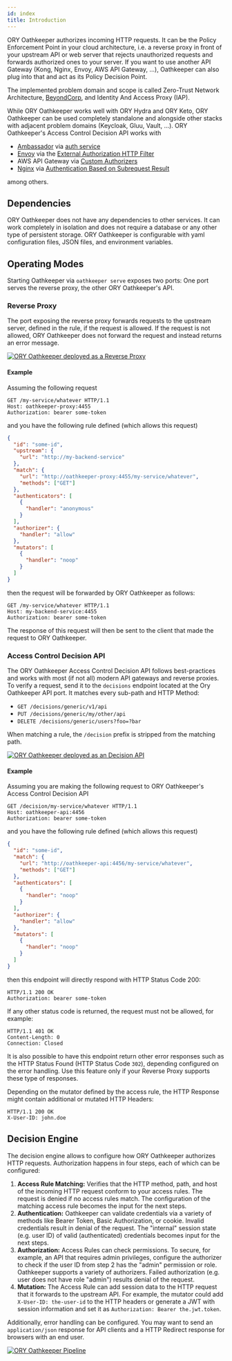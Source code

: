 ```yaml
---
id: index
title: Introduction
---
```


ORY Oathkeeper authorizes incoming HTTP requests. It can be the Policy
Enforcement Point in your cloud architecture, i.e. a reverse proxy in front of
your upstream API or web server that rejects unauthorized requests and forwards
authorized ones to your server. If you want to use another API Gateway (Kong,
Nginx, Envoy, AWS API Gateway, ...), Oathkeeper can also plug into that and act
as its Policy Decision Point.

The implemented problem domain and scope is called Zero-Trust Network
Architecture, [BeyondCorp](https://www.beyondcorp.com), and Identity And Access
Proxy (IAP).

While ORY Oathkeeper works well with ORY Hydra and ORY Keto, ORY Oathkeeper can
be used completely standalone and alongside other stacks with adjacent problem
domains (Keycloak, Gluu, Vault, ...). ORY Oathkeeper's Access Control Decision
API works with

- [Ambassador](https://github.com/datawire/ambassador) via
  [auth service](https://www.getambassador.io/reference/services/auth-service)
- [Envoy](https://www.envoyproxy.io) via the
  [External Authorization HTTP Filter](https://www.envoyproxy.io/docs/envoy/latest/intro/arch_overview/security/ext_authz_filter.html)
- AWS API Gateway via
  [Custom Authorizers](https://aws.amazon.com/de/blogs/compute/introducing-custom-authorizers-in-amazon-api-gateway/)
- [Nginx](https://www.nginx.com) via
  [Authentication Based on Subrequest Result](https://docs.nginx.com/nginx/admin-guide/security-controls/configuring-subrequest-authentication/)

among others.

## Dependencies

ORY Oathkeeper does not have any dependencies to other services. It can work
completely in isolation and does not require a database or any other type of
persistent storage. ORY Oathkeeper is configurable with yaml configuration
files, JSON files, and environment variables.

## Operating Modes

Starting Oathkeeper via `oathkeeper serve` exposes two ports: One port serves
the reverse proxy, the other ORY Oathkeeper's API.

### Reverse Proxy

The port exposing the reverse proxy forwards requests to the upstream server,
defined in the rule, if the request is allowed. If the request is not allowed,
ORY Oathkeeper does not forward the request and instead returns an error
message.

[![ORY Oathkeeper deployed as a Reverse Proxy](https://mermaid.ink/img/eyJjb2RlIjoic2VxdWVuY2VEaWFncmFtXG4gICAgcGFydGljaXBhbnQgQyBhcyBDbGllbnRcbiAgICBwYXJ0aWNpcGFudCBPIGFzIE9hdGhrZWVwZXIgUHJveHlcbiAgICBwYXJ0aWNpcGFudCBBIGFzIFByb3RlY3RlZCBTZXJ2ZXIvQVBJXG4gICAgQy0-Pk86IEhUVFAgUmVxdWVzdFxuICAgIE8tLT4-TzogQ2hlY2sgaWYgcmVxdWVzdCBpcyBhbGxvd2VkXG4gICAgYWx0IGlzIG5vdCBhbGxvd2VkXG4gICAgTy0-PkM6IFJldHVybiBIVFRQIEVycm9yIFxuICAgIGVsc2UgaXMgYWxsb3dlZFxuICAgIE8tPj5BOiBGb3J3YXJkIEhUVFAgUmVxdWVzdCBcbiAgICBBLT4-TzogUmV0dXJuIEhUVFAgUmVzcG9uc2VcbiAgICBPLT4-QzogUmV0dXJuIEhUVFAgUmVzcG9uc2VcbiAgICBlbmQiLCJtZXJtYWlkIjp7InRoZW1lIjoiZGVmYXVsdCJ9fQ)](https://mermaid-js.github.io/mermaid-live-editor/#/edit/eyJjb2RlIjoic2VxdWVuY2VEaWFncmFtXG4gICAgcGFydGljaXBhbnQgQyBhcyBDbGllbnRcbiAgICBwYXJ0aWNpcGFudCBPIGFzIE9hdGhrZWVwZXIgUHJveHlcbiAgICBwYXJ0aWNpcGFudCBBIGFzIFByb3RlY3RlZCBTZXJ2ZXIvQVBJXG4gICAgQy0-Pk86IEhUVFAgUmVxdWVzdFxuICAgIE8tLT4-TzogQ2hlY2sgaWYgcmVxdWVzdCBpcyBhbGxvd2VkXG4gICAgYWx0IGlzIG5vdCBhbGxvd2VkXG4gICAgTy0-PkM6IFJldHVybiBIVFRQIEVycm9yIFxuICAgIGVsc2UgaXMgYWxsb3dlZFxuICAgIE8tPj5BOiBGb3J3YXJkIEhUVFAgUmVxdWVzdCBcbiAgICBBLT4-TzogUmV0dXJuIEhUVFAgUmVzcG9uc2VcbiAgICBPLT4-QzogUmV0dXJuIEhUVFAgUmVzcG9uc2VcbiAgICBlbmQiLCJtZXJtYWlkIjp7InRoZW1lIjoiZGVmYXVsdCJ9fQ)

#### Example

Assuming the following request

```
GET /my-service/whatever HTTP/1.1
Host: oathkeeper-proxy:4455
Authorization: bearer some-token
```

and you have the following rule defined (which allows this request)

```json
{
  "id": "some-id",
  "upstream": {
    "url": "http://my-backend-service"
  },
  "match": {
    "url": "http://oathkeeper-proxy:4455/my-service/whatever",
    "methods": ["GET"]
  },
  "authenticators": [
    {
      "handler": "anonymous"
    }
  ],
  "authorizer": {
    "handler": "allow"
  },
  "mutators": [
    {
      "handler": "noop"
    }
  ]
}
```

then the request will be forwarded by ORY Oathkeeper as follows:

```
GET /my-service/whatever HTTP/1.1
Host: my-backend-service:4455
Authorization: bearer some-token
```

The response of this request will then be sent to the client that made the
request to ORY Oathkeeper.

### Access Control Decision API

The ORY Oathkeeper Access Control Decision API follows best-practices and works
with most (if not all) modern API gateways and reverse proxies. To verify a
request, send it to the `decisions` endpoint located at the Ory Oathkeeper API
port. It matches every sub-path and HTTP Method:

- `GET /decisions/generic/v1/api`
- `PUT /decisions/generic/my/other/api`
- `DELETE /decisions/generic/users?foo=?bar`

When matching a rule, the `/decision` prefix is stripped from the matching path.

[![ORY Oathkeeper deployed as an Decision API](https://mermaid.ink/img/eyJjb2RlIjoic2VxdWVuY2VEaWFncmFtXG4gICAgcGFydGljaXBhbnQgQyBhcyBDbGllbnRcbiAgICBwYXJ0aWNpcGFudCBBRyBhcyBBUEkgR2F0ZXdheVxuICAgIHBhcnRpY2lwYW50IE8gYXMgT2F0aGtlZXBlciBBUElcbiAgICBwYXJ0aWNpcGFudCBBIGFzIFByb3RlY3RlZCBTZXJ2ZXIvQVBJXG4gICAgQy0-PkFHOiBIVFRQIFJlcXVlc3RcbiAgICBBRy0-Pk86IEFzayBqdWRnZSBBUEkgZm9yIGF1dGhvcml6YXRpb25cblxuICAgIGFsdCBpcyBhbGxvd2VkXG4gICAgTy0-PkFHOiBSZXR1cm4gYXV0aCBpbmZvXG4gICAgQUctPj5BOiBGb3J3YXJkIEhUVFAgUmVxdWVzdFxuICAgIEEtPj5BRzogUmV0dXJuIEhUVFAgUmVzcG9uc2VcbiAgICBBRy0-PkM6IFJldHVybiBIVFRQIFJlc3BvbnNlXG4gICAgZWxzZSBpcyBub3QgYWxsb3dlZFxuICAgIE8tPj5BRzogRGVueSByZXF1ZXN0XG4gICAgQUctPj5DOiBSZXR1cm4gSFRUUCBFcnJvclxuICAgIGVuZCIsIm1lcm1haWQiOnsidGhlbWUiOiJkZWZhdWx0In19)](https://mermaid-js.github.io/mermaid-live-editor/#/edit/eyJjb2RlIjoic2VxdWVuY2VEaWFncmFtXG4gICAgcGFydGljaXBhbnQgQyBhcyBDbGllbnRcbiAgICBwYXJ0aWNpcGFudCBBRyBhcyBBUEkgR2F0ZXdheVxuICAgIHBhcnRpY2lwYW50IE8gYXMgT2F0aGtlZXBlciBBUElcbiAgICBwYXJ0aWNpcGFudCBBIGFzIFByb3RlY3RlZCBTZXJ2ZXIvQVBJXG4gICAgQy0-PkFHOiBIVFRQIFJlcXVlc3RcbiAgICBBRy0-Pk86IEFzayBqdWRnZSBBUEkgZm9yIGF1dGhvcml6YXRpb25cblxuICAgIGFsdCBpcyBhbGxvd2VkXG4gICAgTy0-PkFHOiBSZXR1cm4gYXV0aCBpbmZvXG4gICAgQUctPj5BOiBGb3J3YXJkIEhUVFAgUmVxdWVzdFxuICAgIEEtPj5BRzogUmV0dXJuIEhUVFAgUmVzcG9uc2VcbiAgICBBRy0-PkM6IFJldHVybiBIVFRQIFJlc3BvbnNlXG4gICAgZWxzZSBpcyBub3QgYWxsb3dlZFxuICAgIE8tPj5BRzogRGVueSByZXF1ZXN0XG4gICAgQUctPj5DOiBSZXR1cm4gSFRUUCBFcnJvclxuICAgIGVuZCIsIm1lcm1haWQiOnsidGhlbWUiOiJkZWZhdWx0In19)

#### Example

Assuming you are making the following request to ORY Oathkeeper's Access Control
Decision API

```
GET /decision/my-service/whatever HTTP/1.1
Host: oathkeeper-api:4456
Authorization: bearer some-token
```

and you have the following rule defined (which allows this request)

```json
{
  "id": "some-id",
  "match": {
    "url": "http://oathkeeper-api:4456/my-service/whatever",
    "methods": ["GET"]
  },
  "authenticators": [
    {
      "handler": "noop"
    }
  ],
  "authorizer": {
    "handler": "allow"
  },
  "mutators": [
    {
      "handler": "noop"
    }
  ]
}
```

then this endpoint will directly respond with HTTP Status Code 200:

```
HTTP/1.1 200 OK
Authorization: bearer some-token
```

If any other status code is returned, the request must not be allowed, for
example:

```
HTTP/1.1 401 OK
Content-Length: 0
Connection: Closed
```

It is also possible to have this endpoint return other error responses such as
the HTTP Status Found (HTTP Status Code `302`), depending configured on the
error handling. Use this feature only if your Reverse Proxy supports these type
of responses.

Depending on the mutator defined by the access rule, the HTTP Response might
contain additional or mutated HTTP Headers:

```
HTTP/1.1 200 OK
X-User-ID: john.doe
```

## Decision Engine

The decision engine allows to configure how ORY Oathkeeper authorizes HTTP
requests. Authorization happens in four steps, each of which can be configured:

1. **Access Rule Matching:** Verifies that the HTTP method, path, and host of
   the incoming HTTP request conform to your access rules. The request is denied
   if no access rules match. The configuration of the matching access rule
   becomes the input for the next steps.
2. **Authentication:** Oathkeeper can validate credentials via a variety of
   methods like Bearer Token, Basic Authorization, or cookie. Invalid
   credentials result in denial of the request. The "internal" session state
   (e.g. user ID) of valid (authenticated) credentials becomes input for the
   next steps.
3. **Authorization:** Access Rules can check permissions. To secure, for
   example, an API that requires admin privileges, configure the authorizer to
   check if the user ID from step 2 has the "admin" permission or role.
   Oathkeeper supports a variety of authorizers. Failed authorization (e.g. user
   does not have role "admin") results denial of the request.
4. **Mutation:** The Access Rule can add session data to the HTTP request that
   it forwards to the upstream API. For example, the mutator could add
   `X-User-ID: the-user-id` to the HTTP headers or generate a JWT with session
   information and set it as `Authorization: Bearer the.jwt.token`.

Additionally, error handling can be configured. You may want to send an
`application/json` response for API clients and a HTTP Redirect response for
browsers with an end user.

[![ORY Oathkeeper Pipeline](https://mermaid.ink/img/eyJjb2RlIjoiZ3JhcGggVERcblxucihIVFRQIFJlcXVlc3QpIC0tPiBhcm0oQWNjZXNzIFJ1bGUgTWF0Y2hlcilcbmFybSAtLWZvdW5kIG1hdGNoaW5nIGFjY2VzcyBydWxlLS0-IGFuKEF1dGhlbnRpY2F0b3IpXG5hcm0gLS1kaWQgbm90IGZpbmQgYWNjZXNzIHJ1bGUtLT4gZWhcbmFuIC0tY3JlZGVudGlhbHMgaW4gcmVxdWVzdCBhcmUgdmFsaWQtLT5heihBdXRob3JpemVyKVxuYW4gLS1jcmVkZW50aWFscyBpbiByZXF1ZXN0IGFyZSBpbnZhbGlkLS0-IGVoXG5heiAtLXJlcXVlc3QgZG9lcyBub3QgaGF2ZSBwZXJtaXNzaW9uLS0-IGVoXG5heiAtLXJlcXVlc3QgaGFzIHBlcm1pc3Npb24tLT5tdChNdXRhdG9yKVxubXQtLXRyYW5zZm9ybSBodHRwIHJlcXVlc3QtLT5yZXMoRm9yd2FyZCBIVFRQIFJlcXVlc3QpXG5cbmVoKEVycm9yIEhhbmRsZXIpIC0tIGlmIGVycm9yIGhhbmRsZWQgYXMganNvbiAtLT4gZWhqc29uKEhUVFAgSlNPTiBFcnJvciByZXNwb25zZSlcbmVoKEVycm9yIEhhbmRsZXIpIC0tIGlmIGVycm9yIGhhbmRsZWQgYXMgcmVkaXJlY3QgLS0-IGVocmVkaXJlY3QoSFRUUCBSZWRpcmVjdCByZXNwb25zZSlcbmVoKEVycm9yIEhhbmRsZXIpIC0tIG90aGVycyAtLT4gZWhvdGhlcihFeGVjdXRlIGFueSBvdGhlciBlcnJvciBoYW5kbGluZyBsb2dpYy4uLikiLCJtZXJtYWlkIjp7InRoZW1lIjoiZGVmYXVsdCIsInRoZW1lQ1NTIjoiLmxhYmVsIGZvcmVpZ25PYmplY3QgeyBvdmVyZmxvdzogdmlzaWJsZTsgZm9udC1zaXplOiAxM3B4IH0ifX0)](https://mermaid-js.github.io/mermaid-live-editor/#/edit/eyJjb2RlIjoiZ3JhcGggVERcblxucihIVFRQIFJlcXVlc3QpIC0tPiBhcm0oQWNjZXNzIFJ1bGUgTWF0Y2hlcilcbmFybSAtLWZvdW5kIG1hdGNoaW5nIGFjY2VzcyBydWxlLS0-IGFuKEF1dGhlbnRpY2F0b3IpXG5hcm0gLS1kaWQgbm90IGZpbmQgYWNjZXNzIHJ1bGUtLT4gZWhcbmFuIC0tY3JlZGVudGlhbHMgaW4gcmVxdWVzdCBhcmUgdmFsaWQtLT5heihBdXRob3JpemVyKVxuYW4gLS1jcmVkZW50aWFscyBpbiByZXF1ZXN0IGFyZSBpbnZhbGlkLS0-IGVoXG5heiAtLXJlcXVlc3QgZG9lcyBub3QgaGF2ZSBwZXJtaXNzaW9uLS0-IGVoXG5heiAtLXJlcXVlc3QgaGFzIHBlcm1pc3Npb24tLT5tdChNdXRhdG9yKVxubXQtLXRyYW5zZm9ybSBodHRwIHJlcXVlc3QtLT5yZXMoRm9yd2FyZCBIVFRQIFJlcXVlc3QpXG5cbmVoKEVycm9yIEhhbmRsZXIpIC0tIGlmIGVycm9yIGhhbmRsZWQgYXMganNvbiAtLT4gZWhqc29uKEhUVFAgSlNPTiBFcnJvciByZXNwb25zZSlcbmVoKEVycm9yIEhhbmRsZXIpIC0tIGlmIGVycm9yIGhhbmRsZWQgYXMgcmVkaXJlY3QgLS0-IGVocmVkaXJlY3QoSFRUUCBSZWRpcmVjdCByZXNwb25zZSlcbmVoKEVycm9yIEhhbmRsZXIpIC0tIG90aGVycyAtLT4gZWhvdGhlcihFeGVjdXRlIGFueSBvdGhlciBlcnJvciBoYW5kbGluZyBsb2dpYy4uLikiLCJtZXJtYWlkIjp7InRoZW1lIjoiZGVmYXVsdCIsInRoZW1lQ1NTIjoiLmxhYmVsIGZvcmVpZ25PYmplY3QgeyBvdmVyZmxvdzogdmlzaWJsZTsgZm9udC1zaXplOiAxM3B4IH0ifX0)
